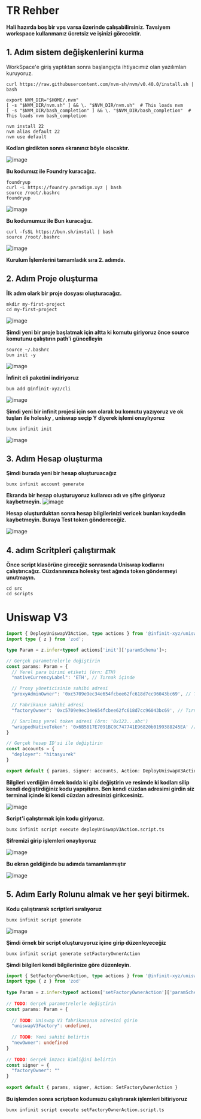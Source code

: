 
# TR Rehber

**Hali hazırda boş bir vps varsa üzerinde çalışabilirsiniz. Tavsiyem workspace kullanmanız ücretsiz ve işinizi görecektir.**


## 1. Adım sistem değişkenlerini kurma
WorkSpace'e giriş yaptıktan sonra başlangıçta ihtiyacımız olan yazılımları kuruyoruz.

```
curl https://raw.githubusercontent.com/nvm-sh/nvm/v0.40.0/install.sh | bash
 
export NVM_DIR="$HOME/.nvm"
[ -s "$NVM_DIR/nvm.sh" ] && \. "$NVM_DIR/nvm.sh"  # This loads nvm
[ -s "$NVM_DIR/bash_completion" ] && \. "$NVM_DIR/bash_completion"  # This loads nvm bash_completion
 
nvm install 22
nvm alias default 22
nvm use default
```

**Kodları girdikten sonra ekranınız böyle olacaktır.**

![image](https://github.com/user-attachments/assets/c40f97f7-5aa7-403d-9e9e-3728749e0a82)

**Bu kodumuz ile Foundry kuracağız.**

```
foundryup
curl -L https://foundry.paradigm.xyz | bash
source /root/.bashrc
foundryup
```
![image](https://github.com/user-attachments/assets/ede789f0-c1a6-4abc-afee-eecbdd8f79f2)

**Bu kodumumuz ile Bun kuracağız.**

```
curl -fsSL https://bun.sh/install | bash
source /root/.bashrc
```
![image](https://github.com/user-attachments/assets/368f80a9-578e-4e0a-a322-8520f284ded9)


**Kurulum İşlemlerini tamamladık sıra 2. adımda.**

## 2. Adım Proje oluşturma

**İlk adım olark bir proje dosyası oluşturacağız.**

```
mkdir my-first-project
cd my-first-project
```

![image](https://github.com/user-attachments/assets/b256281b-759a-4a3f-be77-198eea507540)

**Şimdi yeni bir proje başlatmak için altta ki komutu giriyoruz önce source komutunu çalıştırın path'i güncelleyin**

```
source ~/.bashrc
bun init -y
```
![image](https://github.com/user-attachments/assets/6979a82d-75d5-46b1-ab09-19e2af466120)

**İnfinit cli paketini indiriyoruz**
```
bun add @infinit-xyz/cli
```

![image](https://github.com/user-attachments/assets/56a03577-6267-44b8-89a8-40a481dad1f3)

**Şimdi yeni bir infinit projesi için son olarak bu komutu yazıyoruz ve ok tuşları ile holesky , uniswap seçip Y diyerek işlemi onaylıyoruz**
```
bunx infinit init
```

![image](https://github.com/user-attachments/assets/d1b66e46-9dc4-4e4e-9155-21e37ea68420)

## 3. Adım Hesap oluşturma

**Şimdi burada yeni bir hesap oluşturuacağız**

```
bunx infinit account generate
```
**Ekranda bir hesap oluşturuyoruz kullanıcı adı ve şifre giriyoruz kaybetmeyin.**
![image](https://github.com/user-attachments/assets/706d7639-9b3e-413b-9325-f25bc896b4b5)

**Hesap oluşturduktan sonra hesap bilgilerinizi vericek bunları kaydedin kaybetmeyin. Buraya Test token göndereceğiz.**

![image](https://github.com/user-attachments/assets/03ca534e-d2af-4ea3-91cf-0643cac42bdc)


## 4. adım Scritpleri çalıştırmak

**Önce script klasörüne gireceğiz sonrasında Uniswap kodlarını çalıştırıcağız. Cüzdanınınıza holesky test ağında token göndermeyi unutmayın.**

```
cd src
cd scripts
```

# Uniswap V3 

```typescript
import { DeployUniswapV3Action, type actions } from '@infinit-xyz/uniswap-v3/actions';
import type { z } from 'zod';

type Param = z.infer<typeof actions['init']['paramSchema']>;

// Gerçek parametrelerle değiştirin
const params: Param = {
  // Yerel para birimi etiketi (örn: ETH)
  "nativeCurrencyLabel": 'ETH', // Tırnak içinde

  // Proxy yöneticisinin sahibi adresi
  "proxyAdminOwner": '0xc5709e9ec34e654fcbee62fc618d7cc96043bc69', // Tırnak içinde

  // Fabrikanın sahibi adresi
  "factoryOwner": '0xc5709e9ec34e654fcbee62fc618d7cc96043bc69', // Tırnak içinde

  // Sarılmış yerel token adresi (örn: '0x123...abc')
  "wrappedNativeToken": '0x6B5817E7091BC0C747741E96820b0199388245EA' // Tırnak içinde
}

// Gerçek hesap ID'si ile değiştirin
const accounts = {
  "deployer": "hitasyurek"
}

export default { params, signer: accounts, Action: DeployUniswapV3Action };


```
**Bilgileri verdiğim örnek kodda ki gibi değiştirin ve resimde ki kodları silip kendi değiştirdiğiniz kodu yapışitırın. Ben kendi cüzdan adresimi girdin siz terminal içinde ki kendi cüzdan adresinizi girikcesiniz.**

![image](https://github.com/user-attachments/assets/513a0b65-874a-48e8-98e4-807786afd9fc)

**Script'i çalıştırmak için kodu giriyoruz.**
```
bunx infinit script execute deployUniswapV3Action.script.ts
```

**Şifremizi girip işlemleri onaylıyoruz** 

![image](https://github.com/user-attachments/assets/1b2f78e6-209d-4639-b30a-7ed8d9e2f57c)

**Bu ekran geldiğinde bu adımda tamamlanmıştır**

![image](https://github.com/user-attachments/assets/2664b50b-0a17-4705-b83c-15fe638d9130)

## 5. Adım Early Rolunu almak ve her şeyi bitirmek.

**Kodu çalıştırarak scriptleri sıralıyoruz**

```
bunx infinit script generate
```
![image](https://github.com/user-attachments/assets/08d0038a-2760-41fd-b1f7-8026a1ebce30)

**Şimdi örnek bir script oluşturuyoruz içine girip düzenleyeceğiz**
```
bunx infinit script generate setFactoryOwnerAction
```

**Şimdi bilgileri kendi bilgilerinize göre düzenleyin.**

```typescript
import { SetFactoryOwnerAction, type actions } from '@infinit-xyz/uniswap-v3/actions'
import type { z } from 'zod'
 
type Param = z.infer<typeof actions['setFactoryOwnerAction']['paramSchema']>
 
// TODO: Gerçek parametrelerle değiştirin
const params: Param = {
 
  // TODO: Uniswap V3 fabrikasının adresini girin
  "uniswapV3Factory": undefined,
 
  // TODO: Yeni sahibi belirtin
  "newOwner": undefined
}
 
// TODO: Gerçek imzacı kimliğini belirtin
const signer = {
  "factoryOwner": ""
}
 
export default { params, signer, Action: SetFactoryOwnerAction }
```

**Bu işlemden sonra scriptson kodumuzu çalıştırarak işlemleri bitiriyoruz**

```
bunx infinit script execute setFactoryOwnerAction.script.ts
```

